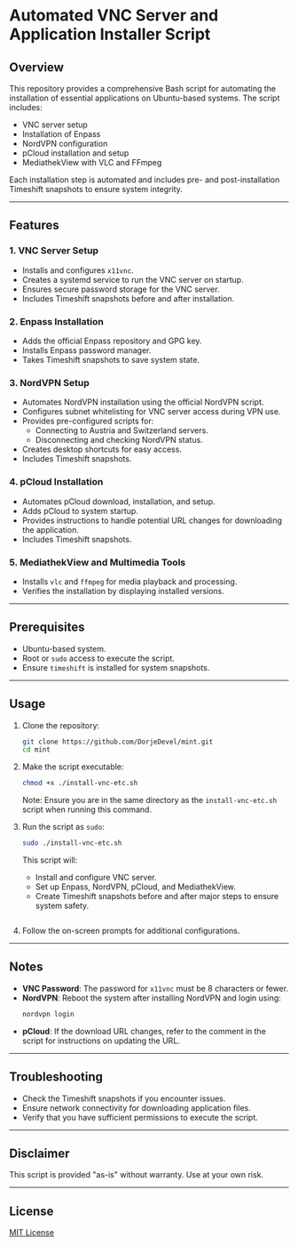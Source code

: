 # Automated VNC Server and Application Installer Script

## Overview

This repository provides a comprehensive Bash script for automating the installation of essential applications on Ubuntu-based systems. The script includes:

- VNC server setup
- Installation of Enpass
- NordVPN configuration
- pCloud installation and setup
- MediathekView with VLC and FFmpeg

Each installation step is automated and includes pre- and post-installation Timeshift snapshots to ensure system integrity.

---

## Features

### 1. VNC Server Setup
- Installs and configures `x11vnc`.
- Creates a systemd service to run the VNC server on startup.
- Ensures secure password storage for the VNC server.
- Includes Timeshift snapshots before and after installation.

### 2. Enpass Installation
- Adds the official Enpass repository and GPG key.
- Installs Enpass password manager.
- Takes Timeshift snapshots to save system state.

### 3. NordVPN Setup
- Automates NordVPN installation using the official NordVPN script.
- Configures subnet whitelisting for VNC server access during VPN use.
- Provides pre-configured scripts for:
  - Connecting to Austria and Switzerland servers.
  - Disconnecting and checking NordVPN status.
- Creates desktop shortcuts for easy access.
- Includes Timeshift snapshots.

### 4. pCloud Installation
- Automates pCloud download, installation, and setup.
- Adds pCloud to system startup.
- Provides instructions to handle potential URL changes for downloading the application.
- Includes Timeshift snapshots.

### 5. MediathekView and Multimedia Tools
- Installs `vlc` and `ffmpeg` for media playback and processing.
- Verifies the installation by displaying installed versions.

---

## Prerequisites
- Ubuntu-based system.
- Root or `sudo` access to execute the script.
- Ensure `timeshift` is installed for system snapshots.

---

## Usage

1. Clone the repository:
   ```bash
   git clone https://github.com/DorjeDevel/mint.git
   cd mint
   ```

2. Make the script executable:
   ```bash
   chmod +x ./install-vnc-etc.sh
   ```
   Note: Ensure you are in the same directory as the `install-vnc-etc.sh` script when running this command.

3. Run the script as `sudo`:
   ```bash
   sudo ./install-vnc-etc.sh
   ```
   This script will:
   - Install and configure VNC server.
   - Set up Enpass, NordVPN, pCloud, and MediathekView.
   - Create Timeshift snapshots before and after major steps to ensure system safety.
   ```

4. Follow the on-screen prompts for additional configurations.

---

## Notes
- **VNC Password**: The password for `x11vnc` must be 8 characters or fewer.
- **NordVPN**: Reboot the system after installing NordVPN and login using:
  ```bash
  nordvpn login
  ```
- **pCloud**: If the download URL changes, refer to the comment in the script for instructions on updating the URL.

---

## Troubleshooting
- Check the Timeshift snapshots if you encounter issues.
- Ensure network connectivity for downloading application files.
- Verify that you have sufficient permissions to execute the script.

---

## Disclaimer
This script is provided "as-is" without warranty. Use at your own risk.

---

## License
[MIT License](LICENSE)

